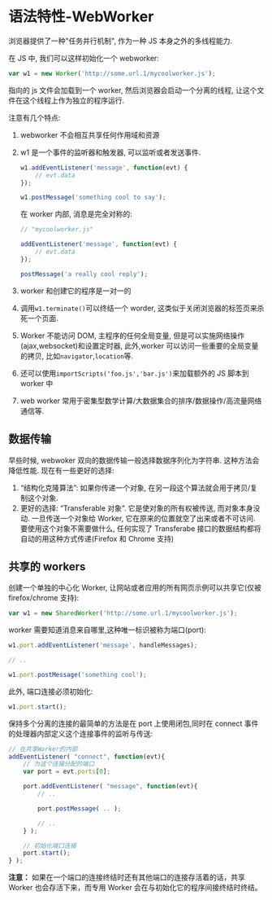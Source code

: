 # 语法特性-WebWorker


浏览器提供了一种"任务并行机制", 作为一种 JS 本身之外的多线程能力.

在 JS 中, 我们可以这样初始化一个 webworker:

```js
var w1 = new Worker('http://some.url.1/mycoolworker.js');
```

指向的 js 文件会加载到一个 worker, 然后浏览器会启动一个分离的线程, 让这个文件在这个线程上作为独立的程序运行.

注意有几个特点:

1. webworker 不会相互共享任何作用域和资源
2. w1 是一个事件的监听器和触发器, 可以监听或者发送事件.

    ```js
    w1.addEventListener('message', function(evt) {
        // evt.data
    });

    w1.postMessage('something cool to say');
    ```

    在 worker 内部, 消息是完全对称的:

    ```js
    // "mycoolworker.js"

    addEventListener('message', function(evt) {
        // evt.data
    });

    postMessage('a really cool reply');
    ```

3. worker 和创建它的程序是一对一的
4. 调用`w1.terminate()`可以终结一个 worder, 这类似于关闭浏览器的标签页来杀死一个页面.
5. Worker 不能访问 DOM, 主程序的任何全局变量, 但是可以实施网络操作(ajax,websocket)和设置定时器, 此外,worker 可以访问一些重要的全局变量的拷贝, 比如`navigator`,`location`等.
6. 还可以使用`importScripts('foo.js','bar.js')`来加载额外的 JS 脚本到 worker 中
7. web worker 常用于密集型数学计算/大数据集合的排序/数据操作/高流量网络通信等.

## 数据传输

早些时候, webwoker 双向的数据传输一般选择数据序列化为字符串. 这种方法会降低性能.
现在有一些更好的选择:

1. “结构化克隆算法”: 如果你传递一个对象, 在另一段这个算法就会用于拷贝/复制这个对象.
2. 更好的选择: “Transferable 对象”. 它是使对象的所有权被传送, 而对象本身没动. 一旦传送一个对象给 Worker, 它在原来的位置就空了出来或者不可访问. 要使用这个对象不需要做什么, 任何实现了 Transferabe 接口的数据结构都将自动的用这种方式传递(Firefox 和 Chrome 支持)

## 共享的 workers

创建一个单独的中心化 Worker, 让网站或者应用的所有网页示例可以共享它(仅被 firefox/chrome 支持):

```js
var w1 = new SharedWorker('http://some.url.1/mycoolworker.js');
```

worker 需要知道消息来自哪里,这种唯一标识被称为端口(port):

```js
w1.port.addEventListener('message', handleMessages);

// ..

w1.port.postMessage('something cool');
```

此外, 端口连接必须初始化:

```js
w1.port.start();
```

保持多个分离的连接的最简单的方法是在 port 上使用闭包,同时在 connect 事件的处理器内部定义这个连接事件的监听与传送:

```js
// 在共享Worker的内部
addEventListener( "connect", function(evt){
	// 为这个连接分配的端口
	var port = evt.ports[0];

	port.addEventListener( "message", function(evt){
		// ..

		port.postMessage( .. );

		// ..
	} );

	// 初始化端口连接
	port.start();
} );
```

**注意：** 如果在一个端口的连接终结时还有其他端口的连接存活着的话，共享 Worker 也会存活下来，而专用 Worker 会在与初始化它的程序间接终结时终结。
